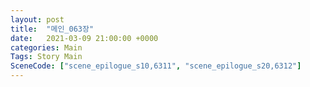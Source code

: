 ```yaml
---
layout: post
title:  "메인_063장"
date:   2021-03-09 21:00:00 +0000
categories: Main
Tags: Story Main
SceneCode: ["scene_epilogue_s10,6311", "scene_epilogue_s20,6312"]
---
```


